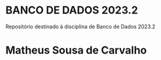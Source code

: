 # BANCO DE DADOS 2023.2
Repositório destinado à disciplina de Banco de Dados 2023.2

<h1 # Aluno:#> Matheus Sousa de Carvalho
